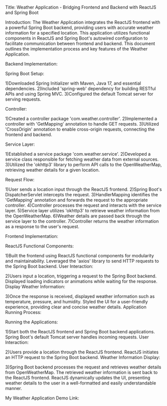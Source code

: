Title: Weather Application - Bridging Frontend and Backend with ReactJS and Spring Boot

Introduction:
The Weather Application integrates the ReactJS frontend with a powerful Spring Boot backend, providing users with accurate weather information for a
specified location. This application utilizes functional components in ReactJS and Spring Boot's autowired configuration to facilitate communication 
between frontend and backend. This document outlines the implementation process and key features of the Weather Application.

Backend Implementation:

Spring Boot Setup:

1)Downloaded Spring Initializer with Maven, Java 17, and essential dependencies.
2)Included 'spring-web' dependency for building RESTful APIs and using Spring MVC.
3)Configured the default Tomcat server for serving requests.

Controller:

1)Created a controller package 'com.weather.controller'.
2)Implemented a controller with 'GetMapping' annotation to handle GET requests.
3)Utilized 'CrossOrigin' annotation to enable cross-origin requests, connecting the frontend and backend.

Service Layer:

1)Established a service package 'com.weather.service'.
2)Developed a service class responsible for fetching weather data from external sources.
3)Utilized the 'okhttp3' library to perform API calls to the OpenWeatherMap, retrieving weather details for a given location.

Request Flow:

1)User sends a location input through the ReactJS frontend.
2)Spring Boot's DispatcherServlet intercepts the request.
3)HandlerMapping identifies the 'GetMapping' annotation and forwards the request to the appropriate controller.
4)Controller processes the request and interacts with the service layer.
5)Service layer utilizes 'okhttp3' to retrieve weather information from the OpenWeatherMap.
6)Weather details are passed back through the service layer to the controller.
7)Controller returns the weather information as a response to the user's request.

Frontend Implementation:

ReactJS Functional Components:

1)Built the frontend using ReactJS functional components for modularity and maintainability.
Leveraged the 'axios' library to send HTTP requests to the Spring Boot backend.
User Interaction:

2)Users input a location, triggering a request to the Spring Boot backend.
Displayed loading indicators or animations while waiting for the response.
Display Weather Information:

3)Once the response is received, displayed weather information such as temperature, pressure, and humidity.
Styled the UI for a user-friendly experience, providing clear and concise weather details.
Application Running Process:

Running the Applications:

1)Start both the ReactJS frontend and Spring Boot backend applications.
Spring Boot's default Tomcat server handles incoming requests.
User Interaction:

2)Users provide a location through the ReactJS frontend.
ReactJS initiates an HTTP request to the Spring Boot backend.
Weather Information Display:

3)Spring Boot backend processes the request and retrieves weather details from OpenWeatherMap.
The retrieved weather information is sent back to the ReactJS frontend.
ReactJS dynamically updates the UI, presenting weather details to the user in a well-formatted and easily understandable manner.

My Weather Application Demo Link:
